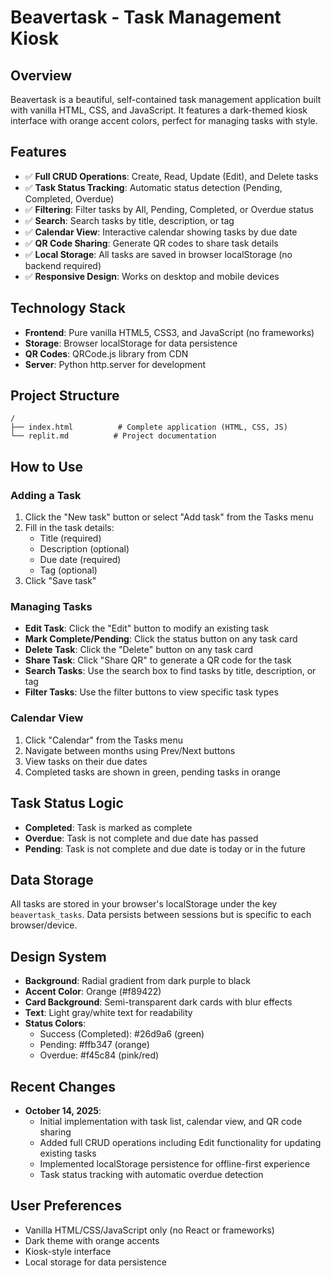 # Beavertask - Task Management Kiosk

## Overview
Beavertask is a beautiful, self-contained task management application built with vanilla HTML, CSS, and JavaScript. It features a dark-themed kiosk interface with orange accent colors, perfect for managing tasks with style.

## Features
- ✅ **Full CRUD Operations**: Create, Read, Update (Edit), and Delete tasks
- ✅ **Task Status Tracking**: Automatic status detection (Pending, Completed, Overdue)
- ✅ **Filtering**: Filter tasks by All, Pending, Completed, or Overdue status
- ✅ **Search**: Search tasks by title, description, or tag
- ✅ **Calendar View**: Interactive calendar showing tasks by due date
- ✅ **QR Code Sharing**: Generate QR codes to share task details
- ✅ **Local Storage**: All tasks are saved in browser localStorage (no backend required)
- ✅ **Responsive Design**: Works on desktop and mobile devices

## Technology Stack
- **Frontend**: Pure vanilla HTML5, CSS3, and JavaScript (no frameworks)
- **Storage**: Browser localStorage for data persistence
- **QR Codes**: QRCode.js library from CDN
- **Server**: Python http.server for development

## Project Structure
```
/
├── index.html          # Complete application (HTML, CSS, JS)
└── replit.md          # Project documentation
```

## How to Use

### Adding a Task
1. Click the "New task" button or select "Add task" from the Tasks menu
2. Fill in the task details:
   - Title (required)
   - Description (optional)
   - Due date (required)
   - Tag (optional)
3. Click "Save task"

### Managing Tasks
- **Edit Task**: Click the "Edit" button to modify an existing task
- **Mark Complete/Pending**: Click the status button on any task card
- **Delete Task**: Click the "Delete" button on any task card
- **Share Task**: Click "Share QR" to generate a QR code for the task
- **Search Tasks**: Use the search box to find tasks by title, description, or tag
- **Filter Tasks**: Use the filter buttons to view specific task types

### Calendar View
1. Click "Calendar" from the Tasks menu
2. Navigate between months using Prev/Next buttons
3. View tasks on their due dates
4. Completed tasks are shown in green, pending tasks in orange

## Task Status Logic
- **Completed**: Task is marked as complete
- **Overdue**: Task is not complete and due date has passed
- **Pending**: Task is not complete and due date is today or in the future

## Data Storage
All tasks are stored in your browser's localStorage under the key `beavertask_tasks`. Data persists between sessions but is specific to each browser/device.

## Design System
- **Background**: Radial gradient from dark purple to black
- **Accent Color**: Orange (#f89422)
- **Card Background**: Semi-transparent dark cards with blur effects
- **Text**: Light gray/white text for readability
- **Status Colors**:
  - Success (Completed): #26d9a6 (green)
  - Pending: #ffb347 (orange)
  - Overdue: #f45c84 (pink/red)

## Recent Changes
- **October 14, 2025**: 
  - Initial implementation with task list, calendar view, and QR code sharing
  - Added full CRUD operations including Edit functionality for updating existing tasks
  - Implemented localStorage persistence for offline-first experience
  - Task status tracking with automatic overdue detection

## User Preferences
- Vanilla HTML/CSS/JavaScript only (no React or frameworks)
- Dark theme with orange accents
- Kiosk-style interface
- Local storage for data persistence
